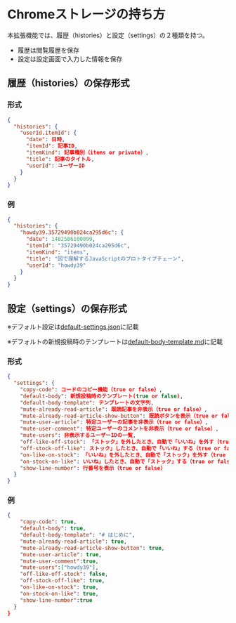 # Chromeストレージの持ち方

本拡張機能では、履歴（histories）と設定（settings）の２種類を持つ。  

- 履歴は閲覧履歴を保存  
- 設定は設定画面で入力した情報を保存


## 履歴（histories）の保存形式

### 形式

```json
{
  "histories": {
    "userId.itemId": {
      "date": 日時,
      "itemId": 記事ID,
      "itemKind": 記事種別（items or private）,
      "title": 記事のタイトル,
      "userId": ユーザーID
    }
  }
}
```

### 例

```json
{
  "histories": {
    "howdy39.35729490b024ca295d6c": {
      "date": 1482586100899,
      "itemId": "35729490b024ca295d6c",
      "itemKind": "items",
      "title": "図で理解するJavaScriptのプロトタイプチェーン",
      "userId": "howdy39"
    }
  }
}
```

## 設定（settings）の保存形式

※デフォルト設定は[default-settings.json](https://github.com/howdy39/q-accelerator/tree/master/src/common/default-settings.json)に記載

※デフォルトの新規投稿時のテンプレートは[default-body-template.md](https://github.com/howdy39/q-accelerator/tree/master/src/common/default-body-template.md)に記載

### 形式

```json
{
  "settings": {
    "copy-code": コードのコピー機能（true or false）,
    "default-body": 新規投稿時のテンプレート(true or false),
    "default-body-template": テンプレートの文字列,
    "mute-already-read-article": 既読記事を非表示（true or false）,
    "mute-already-read-article-show-button": 既読ボタンを表示（true or false）,
    "mute-user-article": 特定ユーザーの記事を非表示（true or false）,
    "mute-user-comment": 特定ユーザーのコメントを非表示（true or false）,
    "mute-users": 非表示するユーザーIDの一覧,
    "off-like-off-stock": 「ストック」を外したとき、自動で「いいね」を外す（true or false）,
    "off-stock-off-like": ストック」したとき、自動で「いいね」する（true or false）,
    "on-like-on-stock": 「いいね」を外したとき、自動で「ストック」を外す（true or false）,
    "on-stock-on-like": いいね」したとき、自動で「ストック」する（true or false）,
    "show-line-number": 行番号を表示（true or false）
  }
}
```


### 例

```json
{
    "copy-code": true,
    "default-body": true,
    "default-body-template": "# はじめに",
    "mute-already-read-article": true,
    "mute-already-read-article-show-button": true,
    "mute-user-article": true,
    "mute-user-comment":true,
    "mute-users":["howdy39"],
    "off-like-off-stock": false,
    "off-stock-off-like": true,
    "on-like-on-stock": true,
    "on-stock-on-like": true,
    "show-line-number":true
  }
}
```
